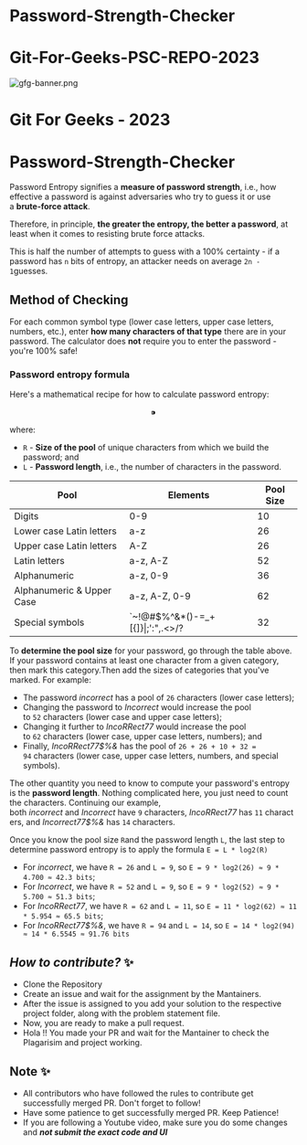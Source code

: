 # Password-Strength-Checker

# Git-For-Geeks-PSC-REPO-2023

![gfg-banner.png](https://user-images.githubusercontent.com/113467810/273968163-e20c6aac-6dc1-4be8-9709-d805b14b750f.png)

# **Git For Geeks - 2023**

# **Password-Strength-Checker**

Password Entropy signifies a **measure of password strength**, i.e., how effective a password is against adversaries who try to guess it or use a **brute-force attack**.

Therefore, in principle, **the greater the entropy, the better a password**, at least when it comes to resisting brute force attacks.

This is half the number of attempts to guess with a 100% certainty - if a password has `n` bits of entropy, an attacker needs on average `2n - 1`guesses.

## Method of Checking

For each common symbol type (lower case letters, upper case letters, numbers, etc.), enter **how many characters of that type** there are in your password. The calculator does **not** require you to enter the password - you're 100% safe!

### **Password entropy formula**

Here's a mathematical recipe for how to calculate password entropy:

$$
⁍ 
$$

where:

- `R` - **Size of the pool** of unique characters from which we build the password; and
- `L` - **Password length**, i.e., the number of characters in the password.

| Pool | Elements | Pool Size |
| --- | --- | --- |
| Digits | 0-9 | 10 |
| Lower case Latin letters | a-z | 26 |
| Upper case Latin letters | A-Z | 26 |
| Latin letters | a-z, A-Z | 52 |
| Alphanumeric | a-z, 0-9 | 36 |
| Alphanumeric & Upper Case | a-z, A-Z, 0-9 | 62 |
| Special symbols  | `~!@#$%^&*()-=_+[{]}\|;':",.<>/? | 32 |

To **determine the pool size** for your password, go through the table above. If your password contains at least one character from a given category, then mark this category.Then add the sizes of categories that you've marked. For example:

- The password *incorrect* has a pool of `26` characters (lower case letters);
- Changing the password to *Incorrect* would increase the pool to `52` characters (lower case and upper case letters);
- Changing it further to *IncoRRect77* would increase the pool to `62` characters (lower case, upper case letters, numbers); and
- Finally, *IncoRRect77$%&* has the pool of `26 + 26 + 10 + 32 = 94` characters (lower case, upper case letters, numbers, and special symbols).

The other quantity you need to know to compute your password's entropy is the **password length**. Nothing complicated here, you just need to count the characters. Continuing our example, both *incorrect* and *Incorrect* have `9` characters, *IncoRRect77* has `11` characters, and *Incorrect77$%&* has `14` characters.

Once you know the pool size `R`and the password length `L`, the last step to determine password entropy is to apply the formula `E = L * log2(R)`

- For *incorrect*, we have `R = 26` and `L = 9`, so `E = 9 * log2(26) ≈ 9 * 4.700 ≈ 42.3 bits`;
- For *Incorrect*, we have `R = 52` and `L = 9`, so `E = 9 * log2(52) ≈ 9 * 5.700 ≈ 51.3 bits`;
- For *IncoRRect77*, we have `R = 62` and `L = 11`, so `E = 11 * log2(62) ≈ 11 * 5.954 ≈ 65.5 bits`;
- For *IncoRRect77$%&*, we have `R = 94` and `L = 14`, so `E = 14 * log2(94) ≈ 14 * 6.5545 ≈ 91.76 bits`

## ***How to contribute?*** :sparkles:

- Clone the Repository
- Create an issue and wait for the assignment by the Mantainers.
- After the issue is assigned to you add your solution to the respective project folder, along with the problem statement file.
- Now, you are ready to make a pull request.
- Hola !! You made your PR and wait for the Mantainer to check the Plagarisim and project working.

## **Note** :sparkles:

- All contributors who have followed the rules to contribute get successfully merged PR. Don't forget to follow!
- Have some patience to get successfully merged PR. Keep Patience!
- If you are following a Youtube video, make sure you do some changes and ***not submit the exact code and UI***
